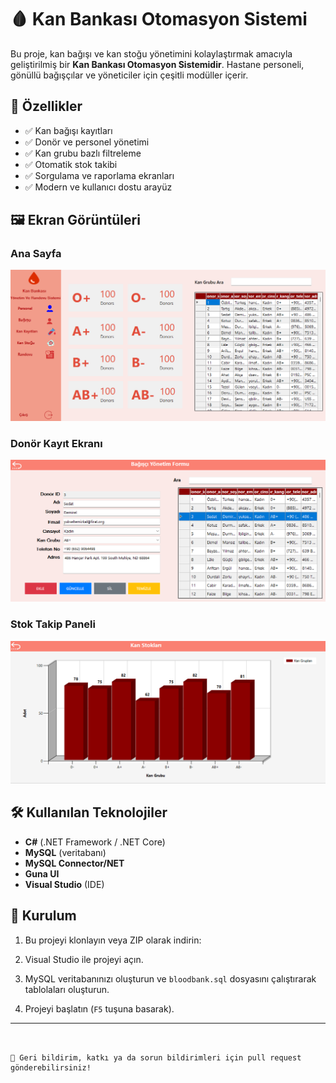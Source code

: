 
# 🩸 Kan Bankası Otomasyon Sistemi

Bu proje, kan bağışı ve kan stoğu yönetimini kolaylaştırmak amacıyla geliştirilmiş bir **Kan Bankası Otomasyon Sistemidir**. Hastane personeli, gönüllü bağışçılar ve yöneticiler için çeşitli modüller içerir.

## 🚀 Özellikler

- ✅ Kan bağışı kayıtları
- ✅ Donör ve personel yönetimi
- ✅ Kan grubu bazlı filtreleme
- ✅ Otomatik stok takibi
- ✅ Sorgulama ve raporlama ekranları
- ✅ Modern ve kullanıcı dostu arayüz

## 🖼️ Ekran Görüntüleri

### Ana Sayfa
![Ana Sayfa](images/ana_sayfa.png)

### Donör Kayıt Ekranı
![Donör Kayıt](images/donor_kayit.png)

### Stok Takip Paneli
![Stok Takibi](images/stok_takip.png)

## 🛠️ Kullanılan Teknolojiler

- **C#** (.NET Framework / .NET Core)
- **MySQL** (veritabanı)
- **MySQL Connector/NET**
- **Guna UI**
- **Visual Studio** (IDE)

## 📁 Kurulum

1. Bu projeyi klonlayın veya ZIP olarak indirin:
 

2. Visual Studio ile projeyi açın.

3. MySQL veritabanınızı oluşturun ve `bloodbank.sql` dosyasını çalıştırarak tablolaları oluşturun.

4. Projeyi başlatın (`F5` tuşuna basarak).

---
   ```


📌 Geri bildirim, katkı ya da sorun bildirimleri için pull request gönderebilirsiniz!
